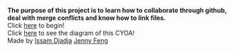 
 
**The purpose of this project is to learn how to collaborate through github, deal with merge conflicts and know how to link files.**   
Click [here](Home.md) to begin!  
Click [here](https://docs.google.com/drawings/d/1XTpdrDMrLos0e3IPZEXOWTMstYV9VfUcmv0b4nAkpMs/edit) to see the diagram of this CYOA!    
Made by [Issam Djadja](https://github.com/IssamDjadja) [Jenny Feng](https://github.com/jennyf0792)  